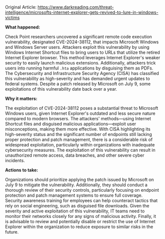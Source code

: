 Original Article: https://www.darkreading.com/threat-intelligence/microsofts-internet-explorer-gets-revived-to-lure-in-windows-victims

**What happened:**

Check Point researchers uncovered a significant remote code execution vulnerability, designated CVE-2024-38112, that impacts Microsoft Windows and Windows Server users. Attackers exploit this vulnerability by using Windows Internet Shortcut files to bring users to URLs that utilize the retired Internet Explorer browser. This method leverages Internet Explorer's weaker security to easily launch malicious extensions. Additionally, attackers trick users into running harmful `.hta` applications by disguising them as PDFs. The Cybersecurity and Infrastructure Security Agency (CISA) has classified this vulnerability as high-severity and has demanded urgent updates to federal systems. Despite a patch released by Microsoft on July 9, some exploitations of this vulnerability date back over a year.

**Why it matters:**

The exploitation of CVE-2024-38112 poses a substantial threat to Microsoft Windows users, given Internet Explorer's outdated and less secure nature compared to modern browsers. The attackers' methods—using Internet Shortcut files and disguised malicious applications—exploit user misconceptions, making them more effective. With CISA highlighting its high-severity status and the significant number of endpoints still lacking proper protection and patch management, there is a considerable risk of widespread exploitation, particularly within organizations with inadequate cybersecurity measures. The exploitation of this vulnerability can result in unauthorized remote access, data breaches, and other severe cyber incidents.

**Actions to take:**

Organizations should prioritize applying the patch issued by Microsoft on July 9 to mitigate the vulnerability. Additionally, they should conduct a thorough review of their security controls, particularly focusing on endpoint protection and patch management systems to ensure full coverage. Security awareness training for employees can help counteract tactics that rely on social engineering, such as disguised file downloads. Given the severity and active exploitation of this vulnerability, IT teams need to monitor their networks closely for any signs of malicious activity. Finally, it is advisable to review and potentially disable or restrict the use of Internet Explorer within the organization to reduce exposure to similar risks in the future.